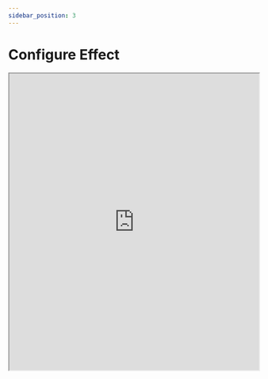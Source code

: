 ```yaml
---
sidebar_position: 3
---
```


# Configure Effect
<iframe width="100%" height="600" src="http://localhost:3000/configure/"></iframe>
